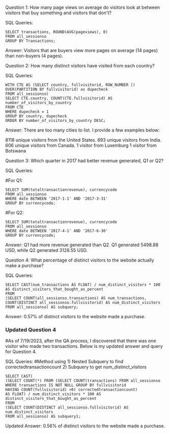 Question 1: How many page views on average do visitors look at between visitors that buy something and visitors that don't?

SQL Queries:
```
SELECT transactions, ROUND(AVG(pageviews), 0)
FROM all_sessionso
GROUP BY Transactions;
```
Answer: Visitors that are buyers view more pages on average (14 pages) than non-buyers (4 pages).


Question 2: How many distinct visitors have visited from each country?

SQL Queries:
```
WITH CTE AS (SELECT country, fullvisitorid, ROW_NUMBER () OVER(PARTITION BY fullvisitorid) as dupecheck
FROM all_sessionso)
SELECT CTE.country, COUNT(CTE.fullvisitorid) AS number_of_visitors_by_country
FROM CTE
WHERE dupecheck = 1
GROUP BY country, dupecheck
ORDER BY number_of_visitors_by_country DESC;
```
Answer: There are too many cities to list. I provide a few examples below:

8118 unique visitors from the United States.
693 unique visitors from India.
606 unique visitors from Canada.
1 visitor from Luxemburg
1 visitor from Botswana


Question 3: Which quarter in 2017 had better revenue generated, Q1 or Q2?

SQL Queries:

#For Q1:
```
SELECT SUM(totaltransactionrevenue), currencycode
FROM all_sessionso
WHERE date BETWEEN '2017-1-1' AND '2017-3-31'
GROUP BY currencycode;
```
#For Q2:
```
SELECT SUM(totaltransactionrevenue), currencycode
FROM all_sessionso
WHERE date BETWEEN '2017-4-1' AND '2017-6-30'
GROUP BY currencycode;
```
Answer: Q1 had more revenue generated than Q2. Q1 generated 5498.88 USD, while Q2 generated 3128.55 USD.


Question 4: What percentage of distinct visitors to the website actually make a purchase?

SQL Queries:
```
SELECT CAST(num_transactions AS FLOAT) / num_distinct_visitors * 100 AS distinct_visitors_that_bought_as_percent
FROM
(SELECT COUNT(all_sessionso.transactions) AS num_transactions, COUNT(DISTINCT all_sessionso.fullvisitorid) AS num_distinct_visitors
FROM all_sessionso) AS subquery;
```
Answer: 0.57% of distinct visitors to the website made a purchase.

### Updated Question 4

#As of 7/19/2023, after the QA process, I discovered that there was one visitor who made two transactions. Below is my updated answer and query for Question 4.

SQL Queries:
#Method using 1) Nested Subquery to find correctedtransactioncount 2) Subquery to get num_distinct_visitors
```
SELECT CAST(
(SELECT COUNT(*) FROM (SELECT COUNT(transactions) FROM all_sessionso WHERE transactions IS NOT NULL GROUP BY fullvisitorid
HAVING COUNT(fullvisitorid) >0) correctedtransactioncount) 
AS FLOAT) / num_distinct_visitors * 100 AS distinct_visitors_that_bought_as_percent
FROM
(SELECT COUNT(DISTINCT all_sessionso.fullvisitorid) AS num_distinct_visitors
FROM all_sessionso) AS subquery1;
```
Updated Answer: 0.56% of distinct visitors to the website made a purchase.

